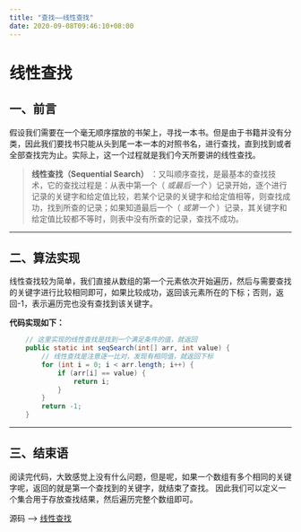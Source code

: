 ```yaml
---
title: "查找——线性查找"
date: 2020-09-08T09:46:10+08:00
---
```


# 线性查找

## 一、前言

假设我们需要在一个毫无顺序摆放的书架上，寻找一本书。但是由于书籍并没有分类，因此我们要找书只能从头到尾一本一本的对照书名，进行查找，直到找到或者全部查找完为止。实际上，这一个过程就是我们今天所要讲的线性查找。

>    **线性查找（Sequential Search）** ：又叫顺序查找，是最基本的查找技术，它的查找过程是：从表中第一个（ *或最后一个* ）记录开始，逐个进行记录的关键字和给定值比较，若某个记录的关键字和给定值相等，则查找成功，找到所查的记录；如果知道最后一个（ *或第一个* ）记录，其关键字和给定值比较都不等时，则表中没有所查的记录，查找不成功。

----

## 二、算法实现

线性查找较为简单，我们直接从数组的第一个元素依次开始遍历，然后与需要查找的关键字进行比较相同即可，如果比较成功，返回该元素所在的下标；否则，返回-1，表示遍历完也没有查找到该关键字。

**代码实现如下：**

```java
    // 这里实现的线性查找是找到一个满足条件的值，就返回
    public static int seqSearch(int[] arr, int value) {
        // 线性查找是注意逐一比对，发现有相同值，就返回下标
        for (int i = 0; i < arr.length; i++) {
            if (arr[i] == value) {
                return i;
            }
        }
        return -1;
    }
```

---

## 三、结束语

阅读完代码，大致感觉上没有什么问题，但是呢，如果一个数组有多个相同的关键字呢，返回的就是第一个查找到的关键字，就结束了查找。 因此我们可以定义一个集合用于存放查找结果，然后遍历完整个数组即可。

源码 ——> [线性查找](https://github.com/QuakeWang/DataStructure/blob/master/src/com/quake/search/SeqSearch.java)